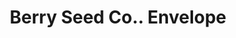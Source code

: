 ---
doi: 10.7916/D80G4X3W
date_other: '1913'
date_other_textual: '1913'
form: printed ephemera
genre:
- Envelopes
name:
- Berry Seed Co.
object_in_context_url: https://biggert.cul.columbia.edu/items/view/ave_biggert_00128
subject_hierarchical_geographic:
- Clarinda, Iowa, United States
subject_name:
- Berry Seed Co.
title: Berry Seed Co.. Envelope
sort_title: Berry Seed Co.. Envelope
call_number: ave_biggert_00128
coordinates:
- 40.737500000000004,-95.03583333333333
pid: ave_biggert_00128
identifiers: ave_biggert_00128
permalink: /biggert/ave_biggert_00128/
layout: iiif-image-page
---